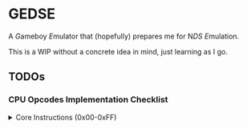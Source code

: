 # GEDSE

A *G*ameboy *E*mulator that (hopefully) prepares me for N*DS* *E*mulation.

This is a WIP without a concrete idea in mind, just learning as I go.

## TODOs

### CPU Opcodes Implementation Checklist

<details>
<summary>Core Instructions (0x00-0xFF)</summary>

- [ ] `0x00`, `NOP`: 1B, 4C, Flags: - - - -
- [x] `0x01`, `LD BC,n16`: 3B, 12C, Flags: - - - -
- [x] `0x02`, `LD (BC),A`: 1B, 8C, Flags: - - - -
- [ ] `0x03`, `INC BC`: 1B, 8C, Flags: - - - -
- [ ] `0x04`, `INC B`: 1B, 4C, Flags: Z 0 H -
- [ ] `0x05`, `DEC B`: 1B, 4C, Flags: Z 1 H -
- [x] `0x06`, `LD B,n8`: 2B, 8C, Flags: - - - -
- [ ] `0x07`, `RLCA`: 1B, 4C, Flags: 0 0 0 C
- [x] `0x08`, `LD (a16),SP`: 3B, 20C, Flags: - - - -
- [ ] `0x09`, `ADD HL,BC`: 1B, 8C, Flags: - 0 H C
- [x] `0x0A`, `LD A,(BC)`: 1B, 8C, Flags: - - - -
- [ ] `0x0B`, `DEC BC`: 1B, 8C, Flags: - - - -
- [ ] `0x0C`, `INC C`: 1B, 4C, Flags: Z 0 H -
- [ ] `0x0D`, `DEC C`: 1B, 4C, Flags: Z 1 H -
- [x] `0x0E`, `LD C,n8`: 2B, 8C, Flags: - - - -
- [ ] `0x0F`, `RRCA`: 1B, 4C, Flags: 0 0 0 C
- [ ] `0x10`, `STOP n8`: 2B, 4C, Flags: - - - -
- [x] `0x11`, `LD DE,n16`: 3B, 12C, Flags: - - - -
- [x] `0x12`, `LD (DE),A`: 1B, 8C, Flags: - - - -
- [ ] `0x13`, `INC DE`: 1B, 8C, Flags: - - - -
- [ ] `0x14`, `INC D`: 1B, 4C, Flags: Z 0 H -
- [ ] `0x15`, `DEC D`: 1B, 4C, Flags: Z 1 H -
- [x] `0x16`, `LD D,n8`: 2B, 8C, Flags: - - - -
- [ ] `0x17`, `RLA`: 1B, 4C, Flags: 0 0 0 C
- [ ] `0x18`, `JR e8`: 2B, 12C, Flags: - - - -
- [ ] `0x19`, `ADD HL,DE`: 1B, 8C, Flags: - 0 H C
- [x] `0x1A`, `LD A,(DE)`: 1B, 8C, Flags: - - - -
- [ ] `0x1B`, `DEC DE`: 1B, 8C, Flags: - - - -
- [ ] `0x1C`, `INC E`: 1B, 4C, Flags: Z 0 H -
- [ ] `0x1D`, `DEC E`: 1B, 4C, Flags: Z 1 H -
- [x] `0x1E`, `LD E,n8`: 2B, 8C, Flags: - - - -
- [ ] `0x1F`, `RRA`: 1B, 4C, Flags: 0 0 0 C
- [ ] `0x20`, `JR NZ,e8`: 2B, 12/8C, Flags: - - - -
- [x] `0x21`, `LD HL,n16`: 3B, 12C, Flags: - - - -
- [x] `0x22`, `LD (HL+),A`: 1B, 8C, Flags: - - - -
- [ ] `0x23`, `INC HL`: 1B, 8C, Flags: - - - -
- [ ] `0x24`, `INC H`: 1B, 4C, Flags: Z 0 H -
- [ ] `0x25`, `DEC H`: 1B, 4C, Flags: Z 1 H -
- [x] `0x26`, `LD H,n8`: 2B, 8C, Flags: - - - -
- [ ] `0x27`, `DAA`: 1B, 4C, Flags: Z - 0 C
- [ ] `0x28`, `JR Z,e8`: 2B, 12/8C, Flags: - - - -
- [ ] `0x29`, `ADD HL,HL`: 1B, 8C, Flags: - 0 H C
- [x] `0x2A`, `LD A,(HL+)`: 1B, 8C, Flags: - - - -
- [ ] `0x2B`, `DEC HL`: 1B, 8C, Flags: - - - -
- [ ] `0x2C`, `INC L`: 1B, 4C, Flags: Z 0 H -
- [ ] `0x2D`, `DEC L`: 1B, 4C, Flags: Z 1 H -
- [x] `0x2E`, `LD L,n8`: 2B, 8C, Flags: - - - -
- [ ] `0x2F`, `CPL`: 1B, 4C, Flags: - 1 1 -
- [ ] `0x30`, `JR NC,e8`: 2B, 12/8C, Flags: - - - -
- [x] `0x31`, `LD SP,n16`: 3B, 12C, Flags: - - - -
- [x] `0x32`, `LD (HL-),A`: 1B, 8C, Flags: - - - -
- [ ] `0x33`, `INC SP`: 1B, 8C, Flags: - - - -
- [ ] `0x34`, `INC (HL)`: 1B, 12C, Flags: Z 0 H -
- [ ] `0x35`, `DEC (HL)`: 1B, 12C, Flags: Z 1 H -
- [x] `0x36`, `LD (HL),n8`: 2B, 12C, Flags: - - - -
- [ ] `0x37`, `SCF`: 1B, 4C, Flags: - 0 0 1
- [ ] `0x38`, `JR C,e8`: 2B, 12/8C, Flags: - - - -
- [ ] `0x39`, `ADD HL,SP`: 1B, 8C, Flags: - 0 H C
- [x] `0x3A`, `LD A,(HL-)`: 1B, 8C, Flags: - - - -
- [ ] `0x3B`, `DEC SP`: 1B, 8C, Flags: - - - -
- [ ] `0x3C`, `INC A`: 1B, 4C, Flags: Z 0 H -
- [ ] `0x3D`, `DEC A`: 1B, 4C, Flags: Z 1 H -
- [x] `0x3E`, `LD A,n8`: 2B, 8C, Flags: - - - -
- [ ] `0x3F`, `CCF`: 1B, 4C, Flags: - 0 0 C
- [x] `0x40`, `LD B,B`: 1B, 4C, Flags: - - - -
- [x] `0x41`, `LD B,C`: 1B, 4C, Flags: - - - -
- [x] `0x42`, `LD B,D`: 1B, 4C, Flags: - - - -
- [x] `0x43`, `LD B,E`: 1B, 4C, Flags: - - - -
- [x] `0x44`, `LD B,H`: 1B, 4C, Flags: - - - -
- [x] `0x45`, `LD B,L`: 1B, 4C, Flags: - - - -
- [x] `0x46`, `LD B,(HL)`: 1B, 8C, Flags: - - - -
- [x] `0x47`, `LD B,A`: 1B, 4C, Flags: - - - -
- [x] `0x48`, `LD C,B`: 1B, 4C, Flags: - - - -
- [x] `0x49`, `LD C,C`: 1B, 4C, Flags: - - - -
- [x] `0x4A`, `LD C,D`: 1B, 4C, Flags: - - - -
- [x] `0x4B`, `LD C,E`: 1B, 4C, Flags: - - - -
- [x] `0x4C`, `LD C,H`: 1B, 4C, Flags: - - - -
- [x] `0x4D`, `LD C,L`: 1B, 4C, Flags: - - - -
- [x] `0x4E`, `LD C,(HL)`: 1B, 8C, Flags: - - - -
- [x] `0x4F`, `LD C,A`: 1B, 4C, Flags: - - - -
- [x] `0x50`, `LD D,B`: 1B, 4C, Flags: - - - -
- [x] `0x51`, `LD D,C`: 1B, 4C, Flags: - - - -
- [x] `0x52`, `LD D,D`: 1B, 4C, Flags: - - - -
- [x] `0x53`, `LD D,E`: 1B, 4C, Flags: - - - -
- [x] `0x54`, `LD D,H`: 1B, 4C, Flags: - - - -
- [x] `0x55`, `LD D,L`: 1B, 4C, Flags: - - - -
- [x] `0x56`, `LD D,(HL)`: 1B, 8C, Flags: - - - -
- [x] `0x57`, `LD D,A`: 1B, 4C, Flags: - - - -
- [x] `0x58`, `LD E,B`: 1B, 4C, Flags: - - - -
- [x] `0x59`, `LD E,C`: 1B, 4C, Flags: - - - -
- [x] `0x5A`, `LD E,D`: 1B, 4C, Flags: - - - -
- [x] `0x5B`, `LD E,E`: 1B, 4C, Flags: - - - -
- [x] `0x5C`, `LD E,H`: 1B, 4C, Flags: - - - -
- [x] `0x5D`, `LD E,L`: 1B, 4C, Flags: - - - -
- [x] `0x5E`, `LD E,(HL)`: 1B, 8C, Flags: - - - -
- [x] `0x5F`, `LD E,A`: 1B, 4C, Flags: - - - -
- [x] `0x60`, `LD H,B`: 1B, 4C, Flags: - - - -
- [x] `0x61`, `LD H,C`: 1B, 4C, Flags: - - - -
- [x] `0x62`, `LD H,D`: 1B, 4C, Flags: - - - -
- [x] `0x63`, `LD H,E`: 1B, 4C, Flags: - - - -
- [x] `0x64`, `LD H,H`: 1B, 4C, Flags: - - - -
- [x] `0x65`, `LD H,L`: 1B, 4C, Flags: - - - -
- [x] `0x66`, `LD H,(HL)`: 1B, 8C, Flags: - - - -
- [x] `0x67`, `LD H,A`: 1B, 4C, Flags: - - - -
- [x] `0x68`, `LD L,B`: 1B, 4C, Flags: - - - -
- [x] `0x69`, `LD L,C`: 1B, 4C, Flags: - - - -
- [x] `0x6A`, `LD L,D`: 1B, 4C, Flags: - - - -
- [x] `0x6B`, `LD L,E`: 1B, 4C, Flags: - - - -
- [x] `0x6C`, `LD L,H`: 1B, 4C, Flags: - - - -
- [x] `0x6D`, `LD L,L`: 1B, 4C, Flags: - - - -
- [x] `0x6E`, `LD L,(HL)`: 1B, 8C, Flags: - - - -
- [x] `0x6F`, `LD L,A`: 1B, 4C, Flags: - - - -
- [x] `0x70`, `LD (HL),B`: 1B, 8C, Flags: - - - -
- [x] `0x71`, `LD (HL),C`: 1B, 8C, Flags: - - - -
- [x] `0x72`, `LD (HL),D`: 1B, 8C, Flags: - - - -
- [x] `0x73`, `LD (HL),E`: 1B, 8C, Flags: - - - -
- [x] `0x74`, `LD (HL),H`: 1B, 8C, Flags: - - - -
- [x] `0x75`, `LD (HL),L`: 1B, 8C, Flags: - - - -
- [ ] `0x76`, `HALT`: 1B, 4C, Flags: - - - -
- [x] `0x77`, `LD (HL),A`: 1B, 8C, Flags: - - - -
- [x] `0x78`, `LD A,B`: 1B, 4C, Flags: - - - -
- [x] `0x79`, `LD A,C`: 1B, 4C, Flags: - - - -
- [x] `0x7A`, `LD A,D`: 1B, 4C, Flags: - - - -
- [x] `0x7B`, `LD A,E`: 1B, 4C, Flags: - - - -
- [x] `0x7C`, `LD A,H`: 1B, 4C, Flags: - - - -
- [x] `0x7D`, `LD A,L`: 1B, 4C, Flags: - - - -
- [x] `0x7E`, `LD A,(HL)`: 1B, 8C, Flags: - - - -
- [x] `0x7F`, `LD A,A`: 1B, 4C, Flags: - - - -
- [ ] `0x80`, `ADD A,B`: 1B, 4C, Flags: Z 0 H C
- [ ] `0x81`, `ADD A,C`: 1B, 4C, Flags: Z 0 H C
- [ ] `0x82`, `ADD A,D`: 1B, 4C, Flags: Z 0 H C
- [ ] `0x83`, `ADD A,E`: 1B, 4C, Flags: Z 0 H C
- [ ] `0x84`, `ADD A,H`: 1B, 4C, Flags: Z 0 H C
- [ ] `0x85`, `ADD A,L`: 1B, 4C, Flags: Z 0 H C
- [ ] `0x86`, `ADD A,(HL)`: 1B, 8C, Flags: Z 0 H C
- [ ] `0x87`, `ADD A,A`: 1B, 4C, Flags: Z 0 H C
- [ ] `0x88`, `ADC A,B`: 1B, 4C, Flags: Z 0 H C
- [ ] `0x89`, `ADC A,C`: 1B, 4C, Flags: Z 0 H C
- [ ] `0x8A`, `ADC A,D`: 1B, 4C, Flags: Z 0 H C
- [ ] `0x8B`, `ADC A,E`: 1B, 4C, Flags: Z 0 H C
- [ ] `0x8C`, `ADC A,H`: 1B, 4C, Flags: Z 0 H C
- [ ] `0x8D`, `ADC A,L`: 1B, 4C, Flags: Z 0 H C
- [ ] `0x8E`, `ADC A,(HL)`: 1B, 8C, Flags: Z 0 H C
- [ ] `0x8F`, `ADC A,A`: 1B, 4C, Flags: Z 0 H C
- [ ] `0x90`, `SUB A,B`: 1B, 4C, Flags: Z 1 H C
- [ ] `0x91`, `SUB A,C`: 1B, 4C, Flags: Z 1 H C
- [ ] `0x92`, `SUB A,D`: 1B, 4C, Flags: Z 1 H C
- [ ] `0x93`, `SUB A,E`: 1B, 4C, Flags: Z 1 H C
- [ ] `0x94`, `SUB A,H`: 1B, 4C, Flags: Z 1 H C
- [ ] `0x95`, `SUB A,L`: 1B, 4C, Flags: Z 1 H C
- [ ] `0x96`, `SUB A,(HL)`: 1B, 8C, Flags: Z 1 H C
- [ ] `0x97`, `SUB A,A`: 1B, 4C, Flags: 1 1 0 0
- [ ] `0x98`, `SBC A,B`: 1B, 4C, Flags: Z 1 H C
- [ ] `0x99`, `SBC A,C`: 1B, 4C, Flags: Z 1 H C
- [ ] `0x9A`, `SBC A,D`: 1B, 4C, Flags: Z 1 H C
- [ ] `0x9B`, `SBC A,E`: 1B, 4C, Flags: Z 1 H C
- [ ] `0x9C`, `SBC A,H`: 1B, 4C, Flags: Z 1 H C
- [ ] `0x9D`, `SBC A,L`: 1B, 4C, Flags: Z 1 H C
- [ ] `0x9E`, `SBC A,(HL)`: 1B, 8C, Flags: Z 1 H C
- [ ] `0x9F`, `SBC A,A`: 1B, 4C, Flags: Z 1 H -
- [ ] `0xA0`, `AND A,B`: 1B, 4C, Flags: Z 0 1 0
- [ ] `0xA1`, `AND A,C`: 1B, 4C, Flags: Z 0 1 0
- [ ] `0xA2`, `AND A,D`: 1B, 4C, Flags: Z 0 1 0
- [ ] `0xA3`, `AND A,E`: 1B, 4C, Flags: Z 0 1 0
- [ ] `0xA4`, `AND A,H`: 1B, 4C, Flags: Z 0 1 0
- [ ] `0xA5`, `AND A,L`: 1B, 4C, Flags: Z 0 1 0
- [ ] `0xA6`, `AND A,(HL)`: 1B, 8C, Flags: Z 0 1 0
- [ ] `0xA7`, `AND A,A`: 1B, 4C, Flags: Z 0 1 0
- [ ] `0xA8`, `XOR A,B`: 1B, 4C, Flags: Z 0 0 0
- [ ] `0xA9`, `XOR A,C`: 1B, 4C, Flags: Z 0 0 0
- [ ] `0xAA`, `XOR A,D`: 1B, 4C, Flags: Z 0 0 0
- [ ] `0xAB`, `XOR A,E`: 1B, 4C, Flags: Z 0 0 0
- [ ] `0xAC`, `XOR A,H`: 1B, 4C, Flags: Z 0 0 0
- [ ] `0xAD`, `XOR A,L`: 1B, 4C, Flags: Z 0 0 0
- [ ] `0xAE`, `XOR A,(HL)`: 1B, 8C, Flags: Z 0 0 0
- [ ] `0xAF`, `XOR A,A`: 1B, 4C, Flags: 1 0 0 0
- [ ] `0xB0`, `OR A,B`: 1B, 4C, Flags: Z 0 0 0
- [ ] `0xB1`, `OR A,C`: 1B, 4C, Flags: Z 0 0 0
- [ ] `0xB2`, `OR A,D`: 1B, 4C, Flags: Z 0 0 0
- [ ] `0xB3`, `OR A,E`: 1B, 4C, Flags: Z 0 0 0
- [ ] `0xB4`, `OR A,H`: 1B, 4C, Flags: Z 0 0 0
- [ ] `0xB5`, `OR A,L`: 1B, 4C, Flags: Z 0 0 0
- [ ] `0xB6`, `OR A,(HL)`: 1B, 8C, Flags: Z 0 0 0
- [ ] `0xB7`, `OR A,A`: 1B, 4C, Flags: Z 0 0 0
- [ ] `0xB8`, `CP A,B`: 1B, 4C, Flags: Z 1 H C
- [ ] `0xB9`, `CP A,C`: 1B, 4C, Flags: Z 1 H C
- [ ] `0xBA`, `CP A,D`: 1B, 4C, Flags: Z 1 H C
- [ ] `0xBB`, `CP A,E`: 1B, 4C, Flags: Z 1 H C
- [ ] `0xBC`, `CP A,H`: 1B, 4C, Flags: Z 1 H C
- [ ] `0xBD`, `CP A,L`: 1B, 4C, Flags: Z 1 H C
- [ ] `0xBE`, `CP A,(HL)`: 1B, 8C, Flags: Z 1 H C
- [ ] `0xBF`, `CP A,A`: 1B, 4C, Flags: 1 1 0 0
- [ ] `0xC0`, `RET NZ`: 1B, 20/8C, Flags: - - - -
- [ ] `0xC1`, `POP BC`: 1B, 12C, Flags: - - - -
- [ ] `0xC2`, `JP NZ,a16`: 3B, 16/12C, Flags: - - - -
- [ ] `0xC3`, `JP a16`: 3B, 16C, Flags: - - - -
- [ ] `0xC4`, `CALL NZ,a16`: 3B, 24/12C, Flags: - - - -
- [ ] `0xC5`, `PUSH BC`: 1B, 16C, Flags: - - - -
- [ ] `0xC6`, `ADD A,n8`: 2B, 8C, Flags: Z 0 H C
- [ ] `0xC7`, `RST $00`: 1B, 16C, Flags: - - - -
- [ ] `0xC8`, `RET Z`: 1B, 20/8C, Flags: - - - -
- [ ] `0xC9`, `RET`: 1B, 16C, Flags: - - - -
- [ ] `0xCA`, `JP Z,a16`: 3B, 16/12C, Flags: - - - -
- [ ] `0xCB`, `PREFIX CB`: 1B, 4C, Flags: - - - -
- [ ] `0xCC`, `CALL Z,a16`: 3B, 24/12C, Flags: - - - -
- [ ] `0xCD`, `CALL a16`: 3B, 24C, Flags: - - - -
- [ ] `0xCE`, `ADC A,n8`: 2B, 8C, Flags: Z 0 H C
- [ ] `0xCF`, `RST $08`: 1B, 16C, Flags: - - - -
- [ ] `0xD0`, `RET NC`: 1B, 20/8C, Flags: - - - -
- [ ] `0xD1`, `POP DE`: 1B, 12C, Flags: - - - -
- [ ] `0xD2`, `JP NC,a16`: 3B, 16/12C, Flags: - - - -
- [ ] `0xD4`, `CALL NC,a16`: 3B, 24/12C, Flags: - - - -
- [ ] `0xD5`, `PUSH DE`: 1B, 16C, Flags: - - - -
- [ ] `0xD6`, `SUB A,n8`: 2B, 8C, Flags: Z 1 H C
- [ ] `0xD7`, `RST $10`: 1B, 16C, Flags: - - - -
- [ ] `0xD8`, `RET C`: 1B, 20/8C, Flags: - - - -
- [ ] `0xD9`, `RETI`: 1B, 16C, Flags: - - - -
- [ ] `0xDA`, `JP C,a16`: 3B, 16/12C, Flags: - - - -
- [ ] `0xDC`, `CALL C,a16`: 3B, 24/12C, Flags: - - - -
- [ ] `0xDE`, `SBC A,n8`: 2B, 8C, Flags: Z 1 H C
- [ ] `0xDF`, `RST $18`: 1B, 16C, Flags: - - - -
- [x] `0xE0`, `LDH (a8),A`: 2B, 12C, Flags: - - - -
- [ ] `0xE1`, `POP HL`: 1B, 12C, Flags: - - - -
- [x] `0xE2`, `LD (C),A`: 1B, 8C, Flags: - - - -
- [ ] `0xE5`, `PUSH HL`: 1B, 16C, Flags: - - - -
- [ ] `0xE6`, `AND A,n8`: 2B, 8C, Flags: Z 0 1 0
- [ ] `0xE7`, `RST $20`: 1B, 16C, Flags: - - - -
- [ ] `0xE8`, `ADD SP,e8`: 2B, 16C, Flags: 0 0 H C
- [ ] `0xE9`, `JP HL`: 1B, 4C, Flags: - - - -
- [x] `0xEA`, `LD (a16),A`: 3B, 16C, Flags: - - - -
- [ ] `0xEE`, `XOR A,n8`: 2B, 8C, Flags: Z 0 0 0
- [ ] `0xEF`, `RST $28`: 1B, 16C, Flags: - - - -
- [x] `0xF0`, `LDH A,(a8)`: 2B, 12C, Flags: - - - -
- [ ] `0xF1`, `POP AF`: 1B, 12C, Flags: Z N H C
- [x] `0xF2`, `LD A,(C)`: 1B, 8C, Flags: - - - -
- [ ] `0xF3`, `DI`: 1B, 4C, Flags: - - - -
- [ ] `0xF5`, `PUSH AF`: 1B, 16C, Flags: - - - -
- [ ] `0xF6`, `OR A,n8`: 2B, 8C, Flags: Z 0 0 0
- [ ] `0xF7`, `RST $30`: 1B, 16C, Flags: - - - -
- [x] `0xF8`, `LD HL,SP+e8`: 2B, 12C, Flags: 0 0 H C
- [x] `0xF9`, `LD SP,HL`: 1B, 8C, Flags: - - - -
- [x] `0xFA`, `LD A,(a16)`: 3B, 16C, Flags: - - - -
- [ ] `0xFB`, `EI`: 1B, 4C, Flags: - - - -
- [ ] `0xFE`, `CP A,n8`: 2B, 8C, Flags: Z 1 H C
- [ ] `0xEF`, `RST $38`: 1B, 16C, Flags: - - - -
</details>

